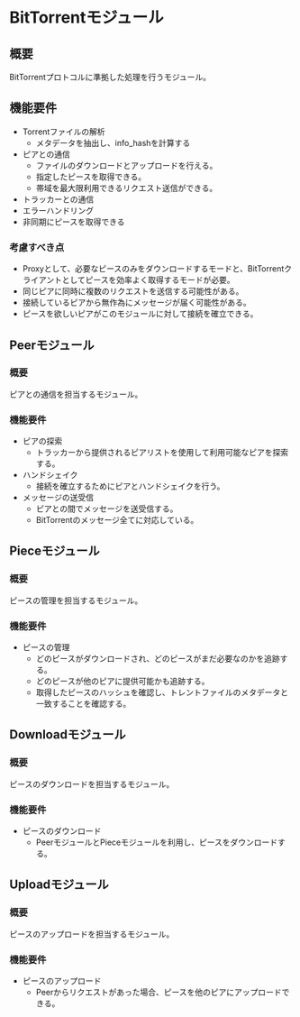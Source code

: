 # BitTorrentモジュール

## 概要

BitTorrentプロトコルに準拠した処理を行うモジュール。

## 機能要件

* Torrentファイルの解析
  * メタデータを抽出し、info_hashを計算する
* ピアとの通信
  * ファイルのダウンロードとアップロードを行える。
  * 指定したピースを取得できる。
  * 帯域を最大限利用できるリクエスト送信ができる。
* トラッカーとの通信
* エラーハンドリング
* 非同期にピースを取得できる

### 考慮すべき点

* Proxyとして、必要なピースのみをダウンロードするモードと、BitTorrentクライアントとしてピースを効率よく取得するモードが必要。
* 同じピアに同時に複数のリクエストを送信する可能性がある。
* 接続しているピアから無作為にメッセージが届く可能性がある。
* ピースを欲しいピアがこのモジュールに対して接続を確立できる。

## Peerモジュール

### 概要

ピアとの通信を担当するモジュール。

### 機能要件

* ピアの探索
  * トラッカーから提供されるピアリストを使用して利用可能なピアを探索する。
* ハンドシェイク
  * 接続を確立するためにピアとハンドシェイクを行う。
* メッセージの送受信
  * ピアとの間でメッセージを送受信する。
  * BitTorrentのメッセージ全てに対応している。

## Pieceモジュール

### 概要

ピースの管理を担当するモジュール。

### 機能要件

* ピースの管理
  * どのピースがダウンロードされ、どのピースがまだ必要なのかを追跡する。
  * どのピースが他のピアに提供可能かも追跡する。
  * 取得したピースのハッシュを確認し、トレントファイルのメタデータと一致することを確認する。

## Downloadモジュール

### 概要

ピースのダウンロードを担当するモジュール。

### 機能要件

* ピースのダウンロード
  * PeerモジュールとPieceモジュールを利用し、ピースをダウンロードする。

## Uploadモジュール

### 概要

ピースのアップロードを担当するモジュール。

### 機能要件

* ピースのアップロード
  * Peerからリクエストがあった場合、ピースを他のピアにアップロードできる。